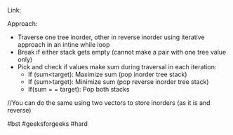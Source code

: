 Link:

Approach:
- Traverse one tree inorder, other in reverse inorder using iterative approach in an intine while loop
- Break if either stack gets empty (cannot make a pair with one tree value only)
- Pick and check if values make sum during traversal in each iteration:
	- If (sum<target): Maximize sum (pop inorder tree stack)
	- If (sum>target): Minimize sum (pop reverse inorder tree stack)
	- If(sum = = target): Pop both stacks

//You can do the same using two vectors to store inorders (as it is and reverse) 

#bst #geeksforgeeks #hard